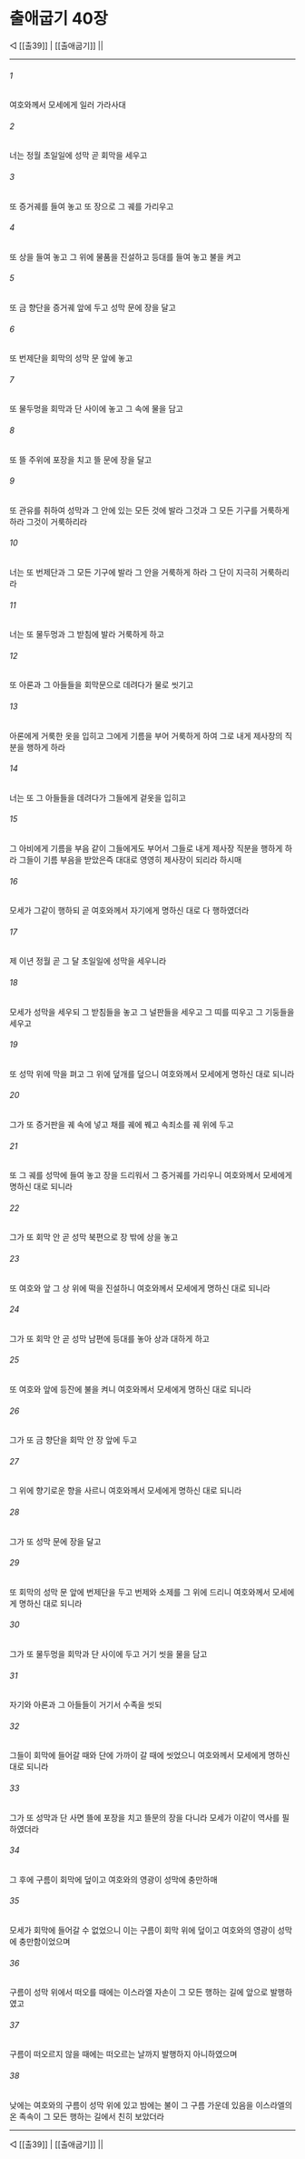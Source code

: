 # 출애굽기 40장

◁ [[출39]] | [[출애굽기]] ||
***

###### 1
여호와께서 모세에게 일러 가라사대

###### 2
너는 정월 초일일에 성막 곧 회막을 세우고

###### 3
또 증거궤를 들여 놓고 또 장으로 그 궤를 가리우고

###### 4
또 상을 들여 놓고 그 위에 물품을 진설하고 등대를 들여 놓고 불을 켜고

###### 5
또 금 향단을 증거궤 앞에 두고 성막 문에 장을 달고

###### 6
또 번제단을 회막의 성막 문 앞에 놓고

###### 7
또 물두멍을 회막과 단 사이에 놓고 그 속에 물을 담고

###### 8
또 뜰 주위에 포장을 치고 뜰 문에 장을 달고

###### 9
또 관유를 취하여 성막과 그 안에 있는 모든 것에 발라 그것과 그 모든 기구를 거룩하게 하라 그것이 거룩하리라

###### 10
너는 또 번제단과 그 모든 기구에 발라 그 안을 거룩하게 하라 그 단이 지극히 거룩하리라

###### 11
너는 또 물두멍과 그 받침에 발라 거룩하게 하고

###### 12
또 아론과 그 아들들을 회막문으로 데려다가 물로 씻기고

###### 13
아론에게 거룩한 옷을 입히고 그에게 기름을 부어 거룩하게 하여 그로 내게 제사장의 직분을 행하게 하라

###### 14
너는 또 그 아들들을 데려다가 그들에게 겉옷을 입히고

###### 15
그 아비에게 기름을 부음 같이 그들에게도 부어서 그들로 내게 제사장 직분을 행하게 하라 그들이 기름 부음을 받았은즉 대대로 영영히 제사장이 되리라 하시매

###### 16
모세가 그같이 행하되 곧 여호와께서 자기에게 명하신 대로 다 행하였더라

###### 17
제 이년 정월 곧 그 달 초일일에 성막을 세우니라

###### 18
모세가 성막을 세우되 그 받침들을 놓고 그 널판들을 세우고 그 띠를 띠우고 그 기둥들을 세우고

###### 19
또 성막 위에 막을 펴고 그 위에 덮개를 덮으니 여호와께서 모세에게 명하신 대로 되니라

###### 20
그가 또 증거판을 궤 속에 넣고 채를 궤에 꿰고 속죄소를 궤 위에 두고

###### 21
또 그 궤를 성막에 들여 놓고 장을 드리워서 그 증거궤를 가리우니 여호와께서 모세에게 명하신 대로 되니라

###### 22
그가 또 회막 안 곧 성막 북편으로 장 밖에 상을 놓고

###### 23
또 여호와 앞 그 상 위에 떡을 진설하니 여호와께서 모세에게 명하신 대로 되니라

###### 24
그가 또 회막 안 곧 성막 남편에 등대를 놓아 상과 대하게 하고

###### 25
또 여호와 앞에 등잔에 불을 켜니 여호와께서 모세에게 명하신 대로 되니라

###### 26
그가 또 금 향단을 회막 안 장 앞에 두고

###### 27
그 위에 향기로운 향을 사르니 여호와께서 모세에게 명하신 대로 되니라

###### 28
그가 또 성막 문에 장을 달고

###### 29
또 회막의 성막 문 앞에 번제단을 두고 번제와 소제를 그 위에 드리니 여호와께서 모세에게 명하신 대로 되니라

###### 30
그가 또 물두멍을 회막과 단 사이에 두고 거기 씻을 물을 담고

###### 31
자기와 아론과 그 아들들이 거기서 수족을 씻되

###### 32
그들이 회막에 들어갈 때와 단에 가까이 갈 때에 씻었으니 여호와께서 모세에게 명하신 대로 되니라

###### 33
그가 또 성막과 단 사면 뜰에 포장을 치고 뜰문의 장을 다니라 모세가 이같이 역사를 필하였더라

###### 34
그 후에 구름이 회막에 덮이고 여호와의 영광이 성막에 충만하매

###### 35
모세가 회막에 들어갈 수 없었으니 이는 구름이 회막 위에 덮이고 여호와의 영광이 성막에 충만함이었으며

###### 36
구름이 성막 위에서 떠오를 때에는 이스라엘 자손이 그 모든 행하는 길에 앞으로 발행하였고

###### 37
구름이 떠오르지 않을 때에는 떠오르는 날까지 발행하지 아니하였으며

###### 38
낮에는 여호와의 구름이 성막 위에 있고 밤에는 불이 그 구름 가운데 있음을 이스라엘의 온 족속이 그 모든 행하는 길에서 친히 보았더라

***
◁ [[출39]] | [[출애굽기]] ||